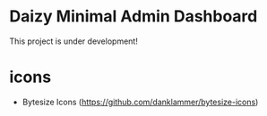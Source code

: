 # Daizy Minimal Admin Dashboard

This project is under development!

# icons

- Bytesize Icons (https://github.com/danklammer/bytesize-icons)
